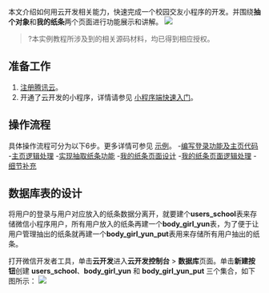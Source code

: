 
本文介绍如何用云开发相关能力，快速完成一个校园交友小程序的开发。并围绕**抽个对象**和**我的纸条**两个页面进行功能展示和讲解。
![](https://qcloudimg.tencent-cloud.cn/raw/73f348ca74e2f5d149c1ee12b51c6858.png)
>?本实例教程所涉及到的相关源码材料，均已得到相应授权。

## 准备工作
1. [注册腾讯云](https://cloud.tencent.com/document/product/378/17985)。
2. 开通了云开发的小程序，详情请参见 [小程序端快速入门](https://cloud.tencent.com/document/product/876/51912)。



## 操作流程

具体操作流程可分为以下6步。更多详情可参见 [示例](https://gitee.com/hhh3167253066/school_friends)。
<dx-steps>
-[编写登录功能及主页代码](https://cloud.tencent.com/document/product/876/68599)
-[主页逻辑处理](https://cloud.tencent.com/document/product/876/68604)
-[实现抽取纸条功能](https://cloud.tencent.com/document/product/876/68606)
-[我的纸条页面设计](https://cloud.tencent.com/document/product/876/68607)
-[我的纸条页面逻辑处理](https://cloud.tencent.com/document/product/876/68608)
-[细节补充](https://cloud.tencent.com/document/product/876/68609)
</dx-steps>



## 数据库表的设计

将用户的登录与用户对应放入的纸条数据分离开，就要建个**users_school**表来存储微信小程序用户，所有用户放入的纸条再建一个**body_girl_yun**表，为了便于让用户管理抽出的纸条就再建一个**body_girl_yun_put**表用来存储所有用户抽出的纸条。

打开微信开发者工具，单击**云开发**进入**云开发控制台** > **数据库**页面。单击**新建按钮**创建 **users_school**、**body_girl_yun** 和 **body_girl_yun_put** 三个集合，如下图所示：
![](https://qcloudimg.tencent-cloud.cn/raw/ed6bb763f7a603da0ec485d6d519e336.png)





